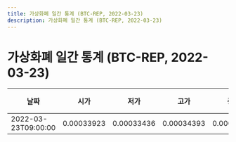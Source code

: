 ```yaml
---
title: 가상화폐 일간 통계 (BTC-REP, 2022-03-23)
description: 가상화폐 일간 통계 (BTC-REP, 2022-03-23)
---
```


가상화폐 일간 통계 (BTC-REP, 2022-03-23)
===

|날짜|시가|저가|고가|종가|비고|
|--|--|--|--|--|--|
|2022-03-23T09:00:00|0.00033923|0.00033436|0.00034393|0.00034154|    |
